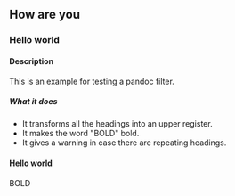 ## How are you

### Hello world

#### Description

This is an example for testing a pandoc filter.

##### What it does

- It transforms all the headings into an upper register.
- It makes the word "BOLD" bold.
- It gives a warning in case there are repeating headings.

#### Hello world

BOLD
